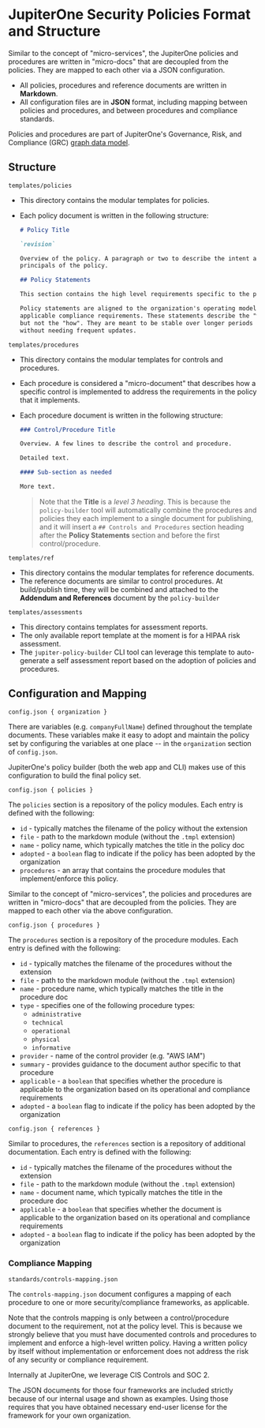 # JupiterOne Security Policies Format and Structure

Similar to the concept of "micro-services", the JupiterOne policies and procedures are written in "micro-docs" that are decoupled from the policies. They are mapped to each other via a JSON configuration.

- All policies, procedures and reference documents are written in **Markdown**.
- All configuration files are in **JSON** format, including mapping between policies and procedures, and between procedures and compliance standards.

Policies and procedures are part of JupiterOne's Governance, Risk, and
Compliance (GRC) [graph data model](./org-grc.md).

## Structure

`templates/policies`

- This directory contains the modular templates for policies.
- Each policy document is written in the following structure:

    ```markdown
    # Policy Title

    `revision`

    Overview of the policy. A paragraph or two to describe the intent and
    principals of the policy.

    ## Policy Statements

    This section contains the high level requirements specific to the policy.

    Policy statements are aligned to the organization's operating model and
    applicable compliance requirements. These statements describe the "what"
    but not the "how". They are meant to be stable over longer periods of time 
    without needing frequent updates.
    ```

`templates/procedures`

- This directory contains the modular templates for controls and procedures.
- Each procedure is considered a "micro-document" that describes how a specific control is implemented to address the requirements in the policy that it implements.
- Each procedure document is written in the following structure:

    ```markdown
    ### Control/Procedure Title

    Overview. A few lines to describe the control and procedure.

    Detailed text.

    #### Sub-section as needed

    More text.
    ```

  > Note that the **Title** is a _level 3 heading_. This is because the   `policy-builder` tool will automatically combine the procedures and policies   they each implement to a single document for publishing, and it will insert a   `## Controls and Procedures` section heading after the **Policy Statements** section and before the first control/procedure.

`templates/ref`

- This directory contains the modular templates for reference documents.
- The reference documents are similar to control procedures. At build/publish time, they will be combined and attached to the **Addendum and References** document by the `policy-builder`

`templates/assessments`

- This directory contains templates for assessment reports.
- The only available report template at the moment is for a HIPAA risk assessment.
- The `jupiter-policy-builder` CLI tool can leverage this template to auto-generate a self assessment report based on the adoption of policies and procedures.

## Configuration and Mapping

`config.json { organization }`

There are variables (e.g. `companyFullName`) defined throughout the template documents. These variables make it easy to adopt and maintain the policy set by configuring the variables at one place -- in the `organization` section of `config.json`.

JupiterOne's policy builder (both the web app and CLI) makes use of this configuration to build the final policy set.

`config.json { policies }`

The `policies` section is a repository of the policy modules. Each entry is defined with the following:

- `id` - typically matches the filename of the policy without the extension
- `file` - path to the markdown module (without the `.tmpl` extension)
- `name` - policy name, which typically matches the title in the policy doc
- `adopted` - a `boolean` flag to indicate if the policy has been adopted by the organization
- `procedures` - an array that contains the procedure modules that implement/enforce this policy.

Similar to the concept of "micro-services", the policies and procedures are written in "micro-docs" that are decoupled from the policies. They are mapped to each other via the above configuration.

`config.json { procedures }`

The `procedures` section is a repository of the procedure modules. Each entry is defined with the following:

- `id` - typically matches the filename of the procedures without the extension
- `file` - path to the markdown module (without the `.tmpl` extension)
- `name` - procedure name, which typically matches the title in the procedure doc
- `type` - specifies one of the following procedure types:
  - `administrative`
  - `technical`
  - `operational`
  - `physical`
  - `informative`
- `provider` - name of the control provider (e.g. "AWS IAM")
- `summary` - provides guidance to the document author specific to that procedure
- `applicable` - a `boolean` that specifies whether the procedure is applicable to the organization based on its operational and compliance requirements
- `adopted` - a `boolean` flag to indicate if the policy has been adopted by the organization

`config.json { references }`

Similar to procedures, the `references` section is a repository of additional documentation. Each entry is defined with the following:

- `id` - typically matches the filename of the procedures without the extension
- `file` - path to the markdown module (without the `.tmpl` extension)
- `name` - document name, which typically matches the title in the procedure doc
- `applicable` - a `boolean` that specifies whether the document is applicable to the organization based on its operational and compliance requirements
- `adopted` - a `boolean` flag to indicate if the policy has been adopted by the organization

### Compliance Mapping

`standards/controls-mapping.json`

The `controls-mapping.json` document configures a mapping of each procedure to one or more security/compliance frameworks, as applicable.

Note that the controls mapping is only between a control/procedure document to the requirement, not at the policy level. This is because we strongly believe that you must have documented controls and procedures to implement and enforce a high-level written policy. Having a written policy by itself without 
implementation or enforcement does not address the risk of any security or compliance requirement.

Internally at JupiterOne, we leverage CIS Controls and SOC 2.

The JSON documents for those four frameworks are included strictly because of our internal usage and shown as examples. Using those requires that you have obtained necessary end-user license for the framework for your own organization.
